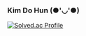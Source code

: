 ### Kim Do Hun (●'◡'●)
[![Solved.ac Profile](http://mazassumnida.wtf/api/v2/generate_badge?boj=fkfk6565)](https://solved.ac/fkfk6565/)
<!--
**DohunKim99/DohunKim99** is a ✨ _special_ ✨ repository because its `README.md` (this file) appears on your GitHub profile.

Here are some ideas to get you started:

- 🔭 I’m currently working on ...
- 🌱 I’m currently learning ...
- 👯 I’m looking to collaborate on ...
- 🤔 I’m looking for help with ...
- 💬 Ask me about ...
- 📫 How to reach me: ...
- 😄 Pronouns: ...
- ⚡ Fun fact: ...
-->

